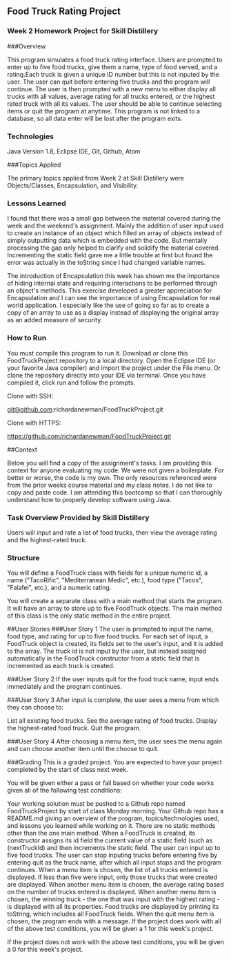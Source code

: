 ## Food Truck Rating Project

### Week 2 Homework Project for Skill Distillery

###Overview

This program simulates a food truck rating interface. Users are prompted to enter up to five food trucks, give them a name, type of food served, and a rating.Each truck is given a unique ID number but this is not inputed by the user. The user can quit before entering five trucks and the program will continue. The user is then prompted with a new menu to either display all trucks with all values, average rating for all trucks entered, or the highest rated truck with all its values. The user should be able to continue selecting items or quit the program at anytime. This program is not linked to a database, so all data enter will be lost after the program exits.

### Technologies

Java Version 1.8, Eclipse IDE, Git, Github, Atom

###Topics Applied

The primary topics applied from Week 2 at Skill Distillery were Objects/Classes, Encapsulation, and Visibility.

### Lessons Learned

I found that there was a small gap between the material covered during the week and the weekend's assignment. Mainly the addition of user input used to create an instance of an object which filled an array of objects instead of simply outputting data which is embedded with the code. But mentally processing the gap only helped to clarify and solidify the material covered. Incrementing the static field gave me a little trouble at first but found the error was actually in the toString since I had changed variable names.

The introduction of Encapsulation this week has shown me the importance of hiding internal state and requiring interactions to be performed through an object's methods. This exercise developed a greater appreciation for Encapsulation and I can see the importance of using Encapsulation for real world application. I especially like the use of going so far as to create a copy of an array to use as a display instead of displaying the original array as an added measure of security.

### How to Run

You must compile this program to run it. Download or clone this FoodTruckProject repository to a local directory. Open the Eclipse IDE (or your favorite Java compiler) and import the project under the File menu. Or clone the repository directly into your IDE via terminal. Once you have compiled it, click run and follow the prompts.

Clone with SSH:

git@github.com:richardanewman/FoodTruckProject.git

Clone with HTTPS:

https://github.com/richardanewman/FoodTruckProject.git

##Context

Below you will find a copy of the assignment's tasks. I am providing this context for anyone evaluating my code. We were not given a boilerplate. For better or worse, the code is my own. The only resources referenced were from the prior weeks course material and my class notes. I do not like to copy and paste code. I am attending this bootcamp so that I can thoroughly understand how to properly develop software using Java.

### Task Overview Provided by Skill Distillery

Users will input and rate a list of food trucks, then view the average rating and the highest-rated truck.

### Structure
You will define a FoodTruck class with fields for a unique numeric id, a name ("TacoRific", "Mediterranean Medic", etc.), food type ("Tacos", "Falafel", etc.), and a numeric rating.

You will create a separate class with a main method that starts the program. It will have an array to store up to five FoodTruck objects. The main method of this class is the only static method in the entire project.

##User Stories
###User Story 1
The user is prompted to input the name, food type, and rating for up to five food trucks. For each set of input, a FoodTruck object is created, its fields set to the user's input, and it is added to the array. The truck id is not input by the user, but instead assigned automatically in the FoodTruck constructor from a static field that is incremented as each truck is created.

###User Story 2
If the user inputs quit for the food truck name, input ends immediately and the program continues.

###User Story 3
After input is complete, the user sees a menu from which they can choose to:

List all existing food trucks.
See the average rating of food trucks.
Display the highest-rated food truck.
Quit the program.

###User Story 4
After choosing a menu item, the user sees the menu again and can choose another item until the choose to quit.

###Grading
This is a graded project. You are expected to have your project completed by the start of class next week.

You will be given either a pass or fail based on whether your code works given all of the following test conditions:

Your working solution must be pushed to a Github repo named FoodTruckProject by start of class Monday morning.
Your Github repo has a README.md giving an overview of the program, topics/technologies used, and lessons you learned while working on it.
There are no static methods other than the one main method.
When a FoodTruck is created, its constructor assigns its id field the current value of a static field (such as (nextTruckId) and then increments the static field.
The user can input up to five food trucks.
The user can stop inputing trucks before entering five by entering quit as the truck name, after which all input stops and the program continues.
When a menu item is chosen, the list of all trucks entered is displayed. If less than five were input, only those trucks that were created are displayed.
When another menu item is chosen, the average rating based on the number of trucks entered is displayed.
When another menu item is chosen, the winning truck - the one that was input with the highest rating - is displayed with all its properties.
Food trucks are displayed by printing its toString, which includes all FoodTruck fields.
When the quit menu item is chosen, the program ends with a message.
If the project does work with all of the above test conditions, you will be given a 1 for this week's project.

If the project does not work with the above test conditions, you will be given a 0 for this week's project.
